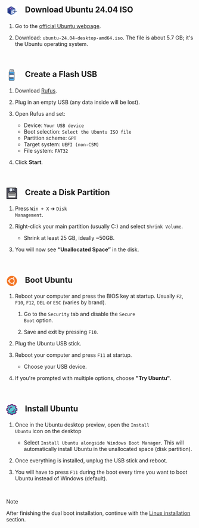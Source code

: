 <h2>
    <img src="https://raw.githubusercontent.com/Dinones/Repository-Images/master/SVG/Virtual%20Box.svg" width="30px" align="top"/>
    ⠀Download Ubuntu 24.04 ISO
</h2>

1. Go to the <a href="https://old-releases.ubuntu.com/releases/noble/" target="_blank">official Ubuntu webpage</a>.

2. Download: <code>ubuntu-24.04-desktop-amd64.iso</code>. The file is about 5.7 GB; it's the Ubuntu operating system.

<br>

<h2>
    <img src="https://raw.githubusercontent.com/Dinones/Repository-Images/master/SVG/USB.svg" width="30px" align="top"/>
    ⠀Create a Flash USB
</h2>

1. Download <a href="https://rufus.ie/en/" target="_blank">Rufus</a>.

2. Plug in an empty USB (any data inside will be lost).
3. Open Rufus and set:
    - Device: <code>Your USB device</code>
    - Boot selection: <code>Select the Ubuntu ISO file</code>
    - Partition scheme: <code>GPT</code>
    - Target system: <code>UEFI (non-CSM)</code>
    - File system: <code>FAT32</code>
4. Click <b>Start</b>.

<br>

<h2>
    <img src="https://raw.githubusercontent.com/Dinones/Repository-Images/master/SVG/Disk.svg" width="30px" align="top"/>
    ⠀Create a Disk Partition
</h2>

1. Press <code>Win + X</code> ➔ <code>Disk Management</code>.

2. Right-click your main partition (usually C:) and select <code>Shrink Volume</code>.
    - Shrink at least 25 GB, ideally ~50GB.
3. You will now see <b>“Unallocated Space”</b> in the disk.

<br>

<h2>
    <img src="https://raw.githubusercontent.com/Dinones/Repository-Images/master/SVG/Ubuntu.svg" width="30px" align="top"/>
    ⠀Boot Ubuntu
</h2>

1. Reboot your computer and press the BIOS key at startup. Usually <code>F2</code>, <code>F10</code>, <code>F12</code>, <code>DEL</code> or <code>ESC</code> (varies by brand).

    1. Go to the <code>Security</code> tab and disable the <code>Secure Boot</code> option.

    2. Save and exit by pressing <code>F10</code>.
2. Plug the Ubuntu USB stick.
3. Reboot your computer and press <code>F11</code> at startup.
    - Choose your USB device.
4. If you're prompted with multiple options, choose <b>"Try Ubuntu"</b>.

<br>

<h2>
    <img src="https://raw.githubusercontent.com/Dinones/Repository-Images/master/SVG/Gear 2.svg" width="30px" align="top"/>
    ⠀Install Ubuntu
</h2>

1. Once in the Ubuntu desktop preview, open the <code>Install Ubuntu</code> icon on the desktop

    - Select <code>Install Ubuntu alongside Windows Boot Manager</code>. This will automatically install Ubuntu in the unallocated space (disk partition).
2. Once everything is installed, unplug the USB stick and reboot.
3. You will have to press <code>F11</code> during the boot every time you want to boot Ubuntu instead of Windows (default).

<br>

> [!NOTE]
> After finishing the dual boot installation, continue with the <a href="./Installation.md#linux-installation">Linux installation</a> section.